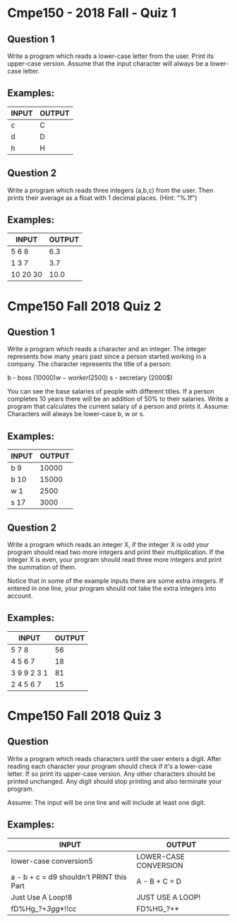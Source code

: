 # Cmpe150 - 2018 Fall - Quiz 1

## Question 1

Write a program which reads a lower-case letter from the user. Print its upper-case version. 
Assume that the input character will always be a lower-case letter.

## Examples:

|INPUT|	OUTPUT|
|------|-------|
|c	|C|
|d	|D|
|h	|H|

## Question 2

Write a program which reads three integers (a,b,c) from the user. Then prints their average as a float with 1 decimal places. (Hint: "%.1f")

## Examples:

|INPUT	| OUTPUT |
|-------|--------|
|5 6 8	|6.3|
|1 3 7	|3.7|
|10 20 30	|10.0|


# Cmpe150 Fall 2018 Quiz 2

## Question 1

Write a program which reads a character and an integer. The integer represents how many years past since a person started working in a company. The character represents the title of a person:

b - boss (10000$)
w - worker (2500$)
s - secretary (2000$)

You can see the base salaries of people with different titles. If a person completes 10 years there will be an addition of 50% to their salaries. Write a program that calculates the current salary of a person and prints it.
Assume: Characters will always be lower-case b, w or s.

## Examples:

| INPUT	| OUTPUT |
| ------|--------|
|b 9	|10000|
|b 10	|15000|
|w 1	|2500|
|s 17 |	3000|

## Question 2

Write a program which reads an integer X, if the integer X is odd your program should read two more integers and print their multiplication. If the integer X is even, your program should read three more integers and print the summation of them.

Notice that in some of the example inputs there are some extra integers. If entered in one line, your program should not take the extra integers into account.

## Examples:

|INPUT	| OUTPUT |
|-------|---------|
|5 7 8	|56|
|4 5 6 7	|18|
|3 9 9 2 3 1	|81|
|2 4 5 6 7	|15|



# Cmpe150 Fall 2018 Quiz 3

## Question

Write a program which reads characters until the user enters a digit. After reading each character your program should check if it's a lower-case letter. If so print its upper-case version. Any other characters should be printed unchanged. Any digit should stop printing and also terminate your program.

Assume: The input will be one line and will include at least one digit.

## Examples:

| INPUT |	OUTPUT |
| ---------------------------------------- | ---------------- |
|lower-case conversion5|	LOWER-CASE CONVERSION|
|a - b + c = d9 shouldn't PRINT this Part|	A - B + C = D|
|Just Use A Loop!8|	JUST USE A LOOP!|
|fD%Hg_?+*3gg**!!cc|	FD%HG_?+*|


